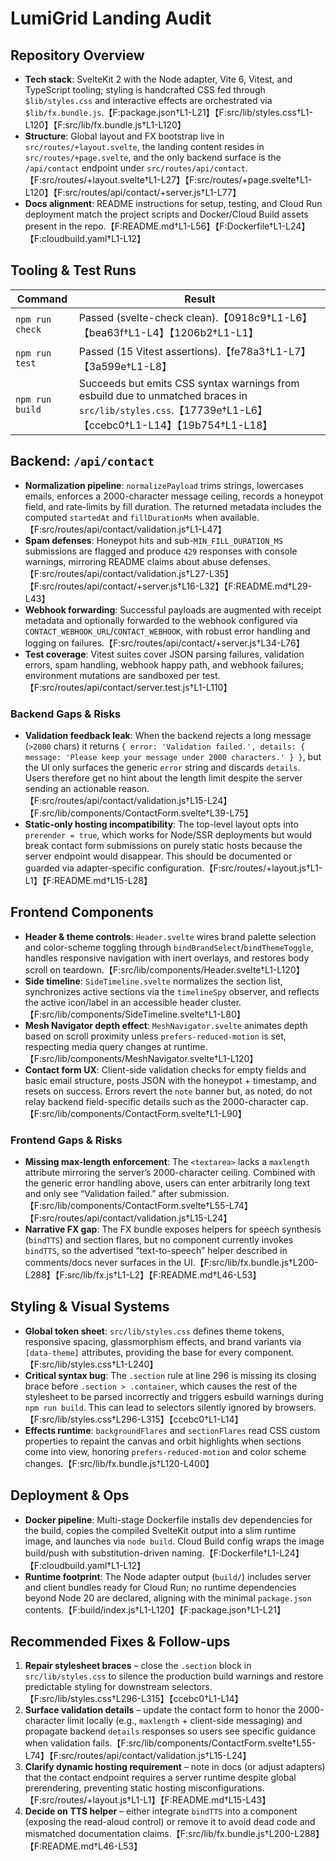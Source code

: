 # LumiGrid Landing Audit

## Repository Overview
- **Tech stack**: SvelteKit 2 with the Node adapter, Vite 6, Vitest, and TypeScript tooling; styling is handcrafted CSS fed through `$lib/styles.css` and interactive effects are orchestrated via `$lib/fx.bundle.js`.【F:package.json†L1-L21】【F:src/lib/styles.css†L1-L120】【F:src/lib/fx.bundle.js†L1-L120】
- **Structure**: Global layout and FX bootstrap live in `src/routes/+layout.svelte`, the landing content resides in `src/routes/+page.svelte`, and the only backend surface is the `/api/contact` endpoint under `src/routes/api/contact`.【F:src/routes/+layout.svelte†L1-L27】【F:src/routes/+page.svelte†L1-L120】【F:src/routes/api/contact/+server.js†L1-L77】
- **Docs alignment**: README instructions for setup, testing, and Cloud Run deployment match the project scripts and Docker/Cloud Build assets present in the repo.【F:README.md†L1-L56】【F:Dockerfile†L1-L24】【F:cloudbuild.yaml†L1-L12】

## Tooling & Test Runs
| Command | Result |
| --- | --- |
| `npm run check` | Passed (svelte-check clean).【0918c9†L1-L6】【bea63f†L1-L4】【1206b2†L1-L1】 |
| `npm run test` | Passed (15 Vitest assertions).【fe78a3†L1-L7】【3a599e†L1-L8】 |
| `npm run build` | Succeeds but emits CSS syntax warnings from esbuild due to unmatched braces in `src/lib/styles.css`.【17739e†L1-L6】【ccebc0†L1-L14】【19b754†L1-L18】 |

## Backend: `/api/contact`
- **Normalization pipeline**: `normalizePayload` trims strings, lowercases emails, enforces a 2000-character message ceiling, records a honeypot field, and rate-limits by fill duration. The returned metadata includes the computed `startedAt` and `fillDurationMs` when available.【F:src/routes/api/contact/validation.js†L1-L47】
- **Spam defenses**: Honeypot hits and sub-`MIN_FILL_DURATION_MS` submissions are flagged and produce `429` responses with console warnings, mirroring README claims about abuse defenses.【F:src/routes/api/contact/validation.js†L27-L35】【F:src/routes/api/contact/+server.js†L16-L32】【F:README.md†L29-L43】
- **Webhook forwarding**: Successful payloads are augmented with receipt metadata and optionally forwarded to the webhook configured via `CONTACT_WEBHOOK_URL`/`CONTACT_WEBHOOK`, with robust error handling and logging on failures.【F:src/routes/api/contact/+server.js†L34-L76】
- **Test coverage**: Vitest suites cover JSON parsing failures, validation errors, spam handling, webhook happy path, and webhook failures; environment mutations are sandboxed per test.【F:src/routes/api/contact/server.test.js†L1-L110】

### Backend Gaps & Risks
- **Validation feedback leak**: When the backend rejects a long message (`>2000` chars) it returns `{ error: 'Validation failed.', details: { message: 'Please keep your message under 2000 characters.' } }`, but the UI only surfaces the generic `error` string and discards `details`. Users therefore get no hint about the length limit despite the server sending an actionable reason.【F:src/routes/api/contact/validation.js†L15-L24】【F:src/lib/components/ContactForm.svelte†L39-L75】
- **Static-only hosting incompatibility**: The top-level layout opts into `prerender = true`, which works for Node/SSR deployments but would break contact form submissions on purely static hosts because the server endpoint would disappear. This should be documented or guarded via adapter-specific configuration.【F:src/routes/+layout.js†L1-L1】【F:README.md†L15-L28】

## Frontend Components
- **Header & theme controls**: `Header.svelte` wires brand palette selection and color-scheme toggling through `bindBrandSelect`/`bindThemeToggle`, handles responsive navigation with inert overlays, and restores body scroll on teardown.【F:src/lib/components/Header.svelte†L1-L120】
- **Side timeline**: `SideTimeline.svelte` normalizes the section list, synchronizes active sections via the `timelineSpy` observer, and reflects the active icon/label in an accessible header cluster.【F:src/lib/components/SideTimeline.svelte†L1-L80】
- **Mesh Navigator depth effect**: `MeshNavigator.svelte` animates depth based on scroll proximity unless `prefers-reduced-motion` is set, respecting media query changes at runtime.【F:src/lib/components/MeshNavigator.svelte†L1-L120】
- **Contact form UX**: Client-side validation checks for empty fields and basic email structure, posts JSON with the honeypot + timestamp, and resets on success. Errors revert the `note` banner but, as noted, do not relay backend field-specific details such as the 2000-character cap.【F:src/lib/components/ContactForm.svelte†L1-L90】

### Frontend Gaps & Risks
- **Missing max-length enforcement**: The `<textarea>` lacks a `maxlength` attribute mirroring the server’s 2000-character ceiling. Combined with the generic error handling above, users can enter arbitrarily long text and only see “Validation failed.” after submission.【F:src/lib/components/ContactForm.svelte†L55-L74】【F:src/routes/api/contact/validation.js†L15-L24】
- **Narrative FX gap**: The FX bundle exposes helpers for speech synthesis (`bindTTS`) and section flares, but no component currently invokes `bindTTS`, so the advertised “text-to-speech” helper described in comments/docs never surfaces in the UI.【F:src/lib/fx.bundle.js†L200-L288】【F:src/lib/fx.js†L1-L2】【F:README.md†L46-L53】

## Styling & Visual Systems
- **Global token sheet**: `src/lib/styles.css` defines theme tokens, responsive spacing, glassmorphism effects, and brand variants via `[data-theme]` attributes, providing the base for every component.【F:src/lib/styles.css†L1-L240】
- **Critical syntax bug**: The `.section` rule at line 296 is missing its closing brace before `.section > .container`, which causes the rest of the stylesheet to be parsed incorrectly and triggers esbuild warnings during `npm run build`. This can lead to selectors silently ignored by browsers.【F:src/lib/styles.css†L296-L315】【ccebc0†L1-L14】
- **Effects runtime**: `backgroundFlares` and `sectionFlares` read CSS custom properties to repaint the canvas and orbit highlights when sections come into view, honoring `prefers-reduced-motion` and color scheme changes.【F:src/lib/fx.bundle.js†L120-L400】

## Deployment & Ops
- **Docker pipeline**: Multi-stage Dockerfile installs dev dependencies for the build, copies the compiled SvelteKit output into a slim runtime image, and launches via `node build`. Cloud Build config wraps the image build/push with substitution-driven naming.【F:Dockerfile†L1-L24】【F:cloudbuild.yaml†L1-L12】
- **Runtime footprint**: The Node adapter output (`build/`) includes server and client bundles ready for Cloud Run; no runtime dependencies beyond Node 20 are declared, aligning with the minimal `package.json` contents.【F:build/index.js†L1-L120】【F:package.json†L1-L21】

## Recommended Fixes & Follow-ups
1. **Repair stylesheet braces** – close the `.section` block in `src/lib/styles.css` to silence the production build warnings and restore predictable styling for downstream selectors.【F:src/lib/styles.css†L296-L315】【ccebc0†L1-L14】
2. **Surface validation details** – update the contact form to honor the 2000-character limit locally (e.g., `maxlength` + client-side messaging) and propagate backend `details` responses so users see specific guidance when validation fails.【F:src/lib/components/ContactForm.svelte†L55-L74】【F:src/routes/api/contact/validation.js†L15-L24】
3. **Clarify dynamic hosting requirement** – note in docs (or adjust adapters) that the contact endpoint requires a server runtime despite global prerendering, preventing static hosting misconfigurations.【F:src/routes/+layout.js†L1-L1】【F:README.md†L15-L43】
4. **Decide on TTS helper** – either integrate `bindTTS` into a component (exposing the read-aloud control) or remove it to avoid dead code and mismatched documentation claims.【F:src/lib/fx.bundle.js†L200-L288】【F:README.md†L46-L53】
